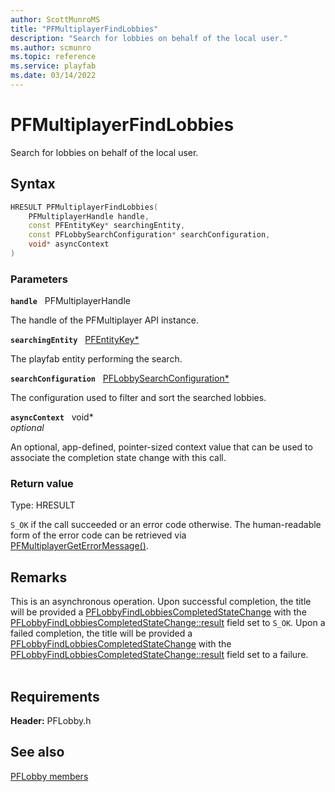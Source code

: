 ```yaml
---
author: ScottMunroMS
title: "PFMultiplayerFindLobbies"
description: "Search for lobbies on behalf of the local user."
ms.author: scmunro
ms.topic: reference
ms.service: playfab
ms.date: 03/14/2022
---
```


# PFMultiplayerFindLobbies  

Search for lobbies on behalf of the local user.  

## Syntax  
  
```cpp
HRESULT PFMultiplayerFindLobbies(  
    PFMultiplayerHandle handle,  
    const PFEntityKey* searchingEntity,  
    const PFLobbySearchConfiguration* searchConfiguration,  
    void* asyncContext  
)  
```  
  
### Parameters  
  
**`handle`** &nbsp; PFMultiplayerHandle  
  
The handle of the PFMultiplayer API instance.  
  
**`searchingEntity`** &nbsp; [PFEntityKey*](../../pfmultiplayer/pfentitykey_clientsdk.md)  
  
The playfab entity performing the search.  
  
**`searchConfiguration`** &nbsp; [PFLobbySearchConfiguration*](../structs/pflobbysearchconfiguration.md)  
  
The configuration used to filter and sort the searched lobbies.  
  
**`asyncContext`** &nbsp; void*  
*optional*  
  
An optional, app-defined, pointer-sized context value that can be used to associate the completion state change with this call.  
  
  
### Return value
Type: HRESULT
  
```S_OK``` if the call succeeded or an error code otherwise. The human-readable form of the error code can be retrieved via [PFMultiplayerGetErrorMessage()](../../pfmultiplayer/functions/pfmultiplayergeterrormessage.md).
  
## Remarks  
  
This is an asynchronous operation. Upon successful completion, the title will be provided a [PFLobbyFindLobbiesCompletedStateChange](../structs/pflobbyfindlobbiescompletedstatechange.md) with the [PFLobbyFindLobbiesCompletedStateChange::result](../structs/pflobbyfindlobbiescompletedstatechange.md) field set to ```S_OK```. Upon a failed completion, the title will be provided a [PFLobbyFindLobbiesCompletedStateChange](../structs/pflobbyfindlobbiescompletedstatechange.md) with the [PFLobbyFindLobbiesCompletedStateChange::result](../structs/pflobbyfindlobbiescompletedstatechange.md) field set to a failure. <br /><br />
  
## Requirements  
  
**Header:** PFLobby.h
  
## See also  
[PFLobby members](../pflobby_members.md)  

  
  
